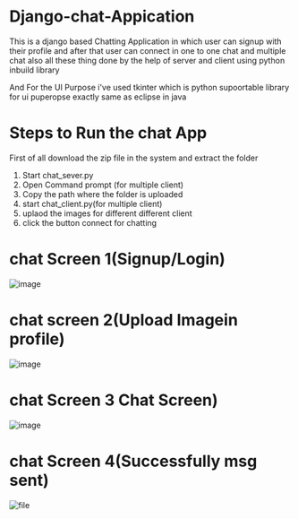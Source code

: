 # Django-chat-Appication
This is a django based Chatting Application in which user can signup with their profile and after that user can connect in one to one chat and multiple chat also 
all these thing done by the help of server and client using python inbuild library

And For the UI Purpose i've used tkinter which is python supoortable library for ui puperopse exactly same as eclipse in java

# Steps to Run the chat App
First of all download the zip file in the system and extract the folder
1. Start chat_sever.py
2. Open Command prompt (for multiple client)
3. Copy the path where the folder is uploaded
4. start chat_client.py(for multiple client)
5. uplaod the images for different different client
6. click the button connect for chatting

# chat Screen 1(Signup/Login)
![image](https://user-images.githubusercontent.com/85015174/194266186-44a1f2b9-72da-4084-801e-56e67629bf2f.png)

# chat screen 2(Upload Imagein profile)
![image](https://user-images.githubusercontent.com/85015174/194266416-36f01398-2b9e-40cc-91e9-42a14a481737.png)

# chat Screen 3 Chat Screen)
![image](https://user-images.githubusercontent.com/85015174/194271149-9058cff0-a652-4250-8232-9a0e31529cab.png)

# chat Screen 4(Successfully msg sent)
![file](https://user-images.githubusercontent.com/85015174/194273264-b5212dd2-a0a8-4a53-a964-cd55dd338bf9.png)



